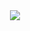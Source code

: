 <div align="center">
  <div>
    <img src="https://github.com/user-attachments/assets/e66b2777-2b70-4f0b-9d7a-899bfa2a77ff">
  </div>
</div>
